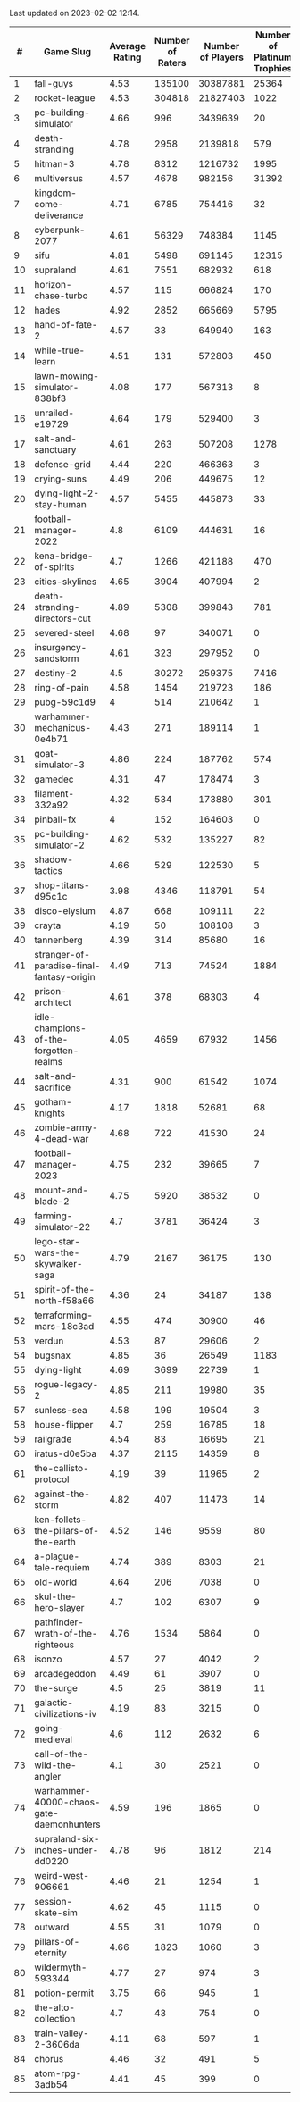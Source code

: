 Last updated on 2023-02-02 12:14.


|#|Game Slug|Average Rating|Number of Raters|Number of Players|Number of Platinum Trophies|Max Rarity (%)|
|---|---|---|---|---|---|---|
|1|fall-guys|4.53|135100|30387881|25364|2|
|2|rocket-league|4.53|304818|21827403|1022|78|
|3|pc-building-simulator|4.66|996|3439639|20|48|
|4|death-stranding|4.78|2958|2139818|579|91|
|5|hitman-3|4.78|8312|1216732|1995|47|
|6|multiversus|4.57|4678|982156|31392|75|
|7|kingdom-come-deliverance|4.71|6785|754416|32|30|
|8|cyberpunk-2077|4.61|56329|748384|1145|65|
|9|sifu|4.81|5498|691145|12315|97|
|10|supraland|4.61|7551|682932|618|99|
|11|horizon-chase-turbo|4.57|115|666824|170|88|
|12|hades|4.92|2852|665669|5795|89|
|13|hand-of-fate-2|4.57|33|649940|163|72|
|14|while-true-learn|4.51|131|572803|450|93|
|15|lawn-mowing-simulator-838bf3|4.08|177|567313|8|84|
|16|unrailed-e19729|4.64|179|529400|3|9|
|17|salt-and-sanctuary|4.61|263|507208|1278|83|
|18|defense-grid|4.44|220|466363|3|80|
|19|crying-suns|4.49|206|449675|12|66|
|20|dying-light-2-stay-human|4.57|5455|445873|33|7|
|21|football-manager-2022|4.8|6109|444631|16|49|
|22|kena-bridge-of-spirits|4.7|1266|421188|470|94|
|23|cities-skylines|4.65|3904|407994|2|71|
|24|death-stranding-directors-cut|4.89|5308|399843|781|91|
|25|severed-steel|4.68|97|340071|0|18|
|26|insurgency-sandstorm|4.61|323|297952|0|5|
|27|destiny-2|4.5|30272|259375|7416|94|
|28|ring-of-pain|4.58|1454|219723|186|96|
|29|pubg-59c1d9|4|514|210642|1|74|
|30|warhammer-mechanicus-0e4b71|4.43|271|189114|1|25|
|31|goat-simulator-3|4.86|224|187762|574|92|
|32|gamedec|4.31|47|178474|3|27|
|33|filament-332a92|4.32|534|173880|301|93|
|34|pinball-fx|4|152|164603|0|85|
|35|pc-building-simulator-2|4.62|532|135227|82|75|
|36|shadow-tactics|4.66|529|122530|5|5|
|37|shop-titans-d95c1c|3.98|4346|118791|54|97|
|38|disco-elysium|4.87|668|109111|22|28|
|39|crayta|4.19|50|108108|3|23|
|40|tannenberg|4.39|314|85680|16|88|
|41|stranger-of-paradise-final-fantasy-origin|4.49|713|74524|1884|98|
|42|prison-architect|4.61|378|68303|4|29|
|43|idle-champions-of-the-forgotten-realms|4.05|4659|67932|1456|2|
|44|salt-and-sacrifice|4.31|900|61542|1074|91|
|45|gotham-knights|4.17|1818|52681|68|26|
|46|zombie-army-4-dead-war|4.68|722|41530|24|67|
|47|football-manager-2023|4.75|232|39665|7|79|
|48|mount-and-blade-2|4.75|5920|38532|0|27|
|49|farming-simulator-22|4.7|3781|36424|3|77|
|50|lego-star-wars-the-skywalker-saga|4.79|2167|36175|130|97|
|51|spirit-of-the-north-f58a66|4.36|24|34187|138|65|
|52|terraforming-mars-18c3ad|4.55|474|30900|46|44|
|53|verdun|4.53|87|29606|2|76|
|54|bugsnax|4.85|36|26549|1183|97|
|55|dying-light|4.69|3699|22739|1|95|
|56|rogue-legacy-2|4.85|211|19980|35|4|
|57|sunless-sea|4.58|199|19504|3|36|
|58|house-flipper|4.7|259|16785|18|94|
|59|railgrade|4.54|83|16695|21|98|
|60|iratus-d0e5ba|4.37|2115|14359|8|85|
|61|the-callisto-protocol|4.19|39|11965|2|6|
|62|against-the-storm|4.82|407|11473|14|38|
|63|ken-follets-the-pillars-of-the-earth|4.52|146|9559|80|44|
|64|a-plague-tale-requiem|4.74|389|8303|21|92|
|65|old-world|4.64|206|7038|0|82|
|66|skul-the-hero-slayer|4.7|102|6307|9|94|
|67|pathfinder-wrath-of-the-righteous|4.76|1534|5864|0|51|
|68|isonzo|4.57|27|4042|2|57|
|69|arcadegeddon|4.49|61|3907|0|90|
|70|the-surge|4.5|25|3819|11|94|
|71|galactic-civilizations-iv|4.19|83|3215|0|79|
|72|going-medieval|4.6|112|2632|6|68|
|73|call-of-the-wild-the-angler|4.1|30|2521|0|64|
|74|warhammer-40000-chaos-gate-daemonhunters|4.59|196|1865|0|6|
|75|supraland-six-inches-under-dd0220|4.78|96|1812|214|99|
|76|weird-west-906661|4.46|21|1254|1|85|
|77|session-skate-sim|4.62|45|1115|0|27|
|78|outward|4.55|31|1079|0|73|
|79|pillars-of-eternity|4.66|1823|1060|3|81|
|80|wildermyth-593344|4.77|27|974|3|19|
|81|potion-permit|3.75|66|945|1|98|
|82|the-alto-collection|4.7|43|754|0|33|
|83|train-valley-2-3606da|4.11|68|597|1|89|
|84|chorus|4.46|32|491|5|87|
|85|atom-rpg-3adb54|4.41|45|399|0|98|
